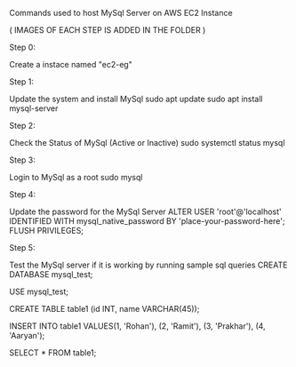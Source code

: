 Commands used to host MySql Server on AWS EC2 Instance

( IMAGES OF EACH STEP IS ADDED IN THE FOLDER )

Step 0:

Create a instace named "ec2-eg"  

Step 1: 

Update the system and install MySql
sudo apt update
sudo apt install mysql-server

Step 2: 

Check the Status of MySql (Active or Inactive)
sudo systemctl status mysql

Step 3: 

Login to MySql as a root
sudo mysql

Step 4:

Update the password for the MySql Server
ALTER USER 'root'@'localhost' IDENTIFIED WITH mysql_native_password BY 'place-your-password-here';
FLUSH PRIVILEGES;

Step 5:

Test the MySql server if it is working by running sample sql queries
CREATE DATABASE mysql_test;

USE mysql_test;

CREATE TABLE table1 (id INT, name VARCHAR(45));

INSERT INTO table1 VALUES(1, 'Rohan'), (2, 'Ramit'), (3, 'Prakhar'), (4, 'Aaryan');

SELECT * FROM table1;
